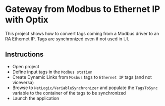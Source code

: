 # Gateway from Modbus to Ethernet IP with Optix
This project shows how to convert tags coming from a Modbus driver to an RA Ethernet IP. Tags are synchronized even if not used in UI.
## Instructions
- Open project
- Define input tags in the `Modbus station`
- Create Dynamic Links from `Mosbus` tags to `Ethernet IP` tags (and not viceversa)
- Browse to `NetLogic/VariableSynchronizer` and populate the `TagsToSync` variable to the container of the tags to be synchronized
- Launch the application

